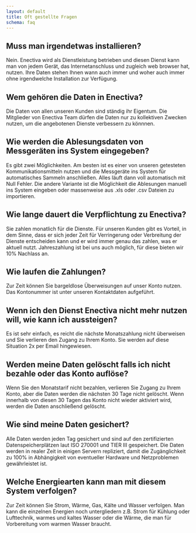 ```yaml
---
layout: default
title: Oft gestellte Fragen
schema: faq
---
```

## Muss man irgendetwas installieren?

Nein. Enectiva wird als Dienstleistung betrieben und diesen Dienst kann man von jedem Gerät, das Internetanschluss und zugleich web browser hat, nutzen. Ihre Daten stehen Ihnen wann auch immer und woher auch immer ohne irgendwelche Installation zur Verfügung.

## Wem gehören die Daten in Enectiva?

Die Daten von allen unseren Kunden sind ständig ihr Eigentum. Die Mitglieder von Enectiva Team dürfen die Daten nur zu kollektiven Zwecken nutzen, um die angebotenen Dienste verbessern zu könnnen.

## Wie werden die Ablesungsdaten von Messgeräten ins System eingegeben?

Es gibt zwei Möglichkeiten. Am besten ist es einer von unseren getesteten Kommunikationsmitteln nutzen und die Messgeräte ins System für automatisches Sammeln anschließen. Alles läuft dann voll automatisch mit Null Fehler. Die andere Variante ist die Möglichkeit die Ablesungen manuell ins System eingeben oder massenweise aus .xls oder .csv Dateien zu importieren.


## Wie lange dauert die Verpflichtung zu Enectiva?

Sie zahlen monatlich für die Dienste. Für unseren Kunden gibt es Vorteil, in dem Sinne, dass er sich jeder Zeit für Verringerung oder Verbreitung der Dienste entscheiden kann und er wird immer genau das zahlen, was er aktuell nutzt. Jahreszahlung ist bei uns auch möglich, für diese bieten wir 10% Nachlass an.

## Wie laufen die Zahlungen?

Zur Zeit können Sie bargeldlose Überweisungen auf unser Konto nutzen. Das Kontonummer ist unter unseren Kontaktdaten aufgeführt.

## Wenn ich den Dienst Enectiva nicht mehr nutzen will, wie kann ich aussteigen?

Es ist sehr einfach, es reicht die nächste Monatszahlung nicht überweisen und Sie verlieren den Zugang zu Ihrem Konto. Sie werden auf diese Situation 2x per Email hingewiesen.

## Werden meine Daten gelöscht falls ich nicht bezahle oder das Konto auflöse?

Wenn Sie den Monatstarif nicht bezahlen, verlieren Sie Zugang zu Ihrem Konto, aber die Daten werden die nächsten 30 Tage nicht gelöscht. Wenn innerhalb von diesen 30 Tagen das Konto nicht wieder aktiviert wird, werden die Daten anschließend gelöscht.

## Wie sind meine Daten gesichert?

Alle Daten werden jeden Tag gesichert und sind auf den zertifizierten Datenspeicherplätzen laut ISO 270001 und TIER III gespeichert. Die Daten werden in realer Zeit in einigen Servern repliziert, damit die Zugänglichkeit zu 100% in Abhängigkeit von eventueller Hardware und Netzproblemen gewährleistet ist.

## Welche Energiearten kann man mit diesem System verfolgen?

Zur Zeit können Sie Strom, Wärme, Gas, Kälte und Wasser verfolgen. Man kann die einzelnen Energien noch untergliedern z.B. Strom für Kühlung oder Lufttechnik, warmes und kaltes Wasser oder die Wärme, die man für Vorbereitung vom warmen Wasser braucht.
